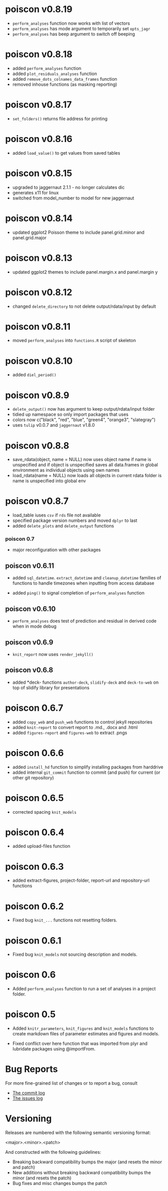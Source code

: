 # poiscon v0.8.19

- `perform_analyses` function now works with list of vectors
- `perform_analyses` has mode argument to temporarily set `opts_jagr`
- `perform_analyses` has beep argument to switch off beeping

# poiscon v0.8.18

- added `perform_analyses` function
- added `plot_residuals_analyses` function
- added `remove_dots_colnames_data_frames` function
- removed inhouse functions (as masking reporting)

# poiscon v0.8.17

* `set_folders()` returns file address for printing

# poiscon v0.8.16

* added `load_value()` to get values from saved tables

# poiscon v0.8.15

- upgraded to jaggernaut 2.1.1 - no longer calculates dic
- generates x11 for linux
- switched from model_number to model for new jaggernaut

# poiscon v0.8.14

- updated ggplot2 Poisson theme to include panel.grid.minor and panel.grid.major

# poiscon v0.8.13

- updated ggplot2 themes to include panel.margin.x and panel.margin y

# poiscon v0.8.12

- changed `delete_directory` to not delete output/rdata/input by default

# poiscon v0.8.11

- moved `perform_analyses` into `functions.R` script of skeleton

# poiscon v0.8.10

- added `diel_period()`

# poiscon v0.8.9

- `delete_output()` now has argument to keep output/rdata/input folder
- tidied up namespace so only import packages that uses
- colors now c("black", "red", "blue", "green4", "orange3", "slategray")
- uses `tulip` v0.0.7 and `jaggernaut` v1.8.0

# poiscon v0.8.8

- save_rdata(object, name = NULL) now uses object name if
name is unspecified and if object is unspecified saves all
data.frames in global environment as individual objects
using own names
- load_rdata(name = NULL) now loads all objects in
current rdata folder is name is unspecified into 
global env

# poiscon v0.8.7

- load_table iuses `csv` if `rds` file not available
- specified package version numbers and moved `dplyr` to last
- added `delete_plots` and `delete_output` functions

### poiscon 0.7

- major reconfiguration with other packages

## poiscon v0.6.11

- added `sql_datetime`. `extract_datetime` and `cleanup_datetime` families of functions
to handle timezones when inputting from access database

- added `ping()` to signal completion of `perform_analyses` function

## poiscon v0.6.10

- `perform_analyses` does test of prediction and residual in derived code
when in mode debug

## poiscon v0.6.9

- `knit_report` now uses `render_jekyll()`

## poiscon v0.6.8

- added *deck- functions `author-deck`, `slidify-deck` and `deck-to-web` 
on top of slidify library for presentations

# poiscon 0.6.7

- added `copy_web` and `push_web` functions to control jekyll repositories
- added `knit-report` to convert report to .md., .docx and .html
- added `figures-report` and `figures-web` to extract .pngs

# poiscon 0.6.6

- added `install_hd` function to simplify installing packages from harddrive
- added internal `git_commit` function to commit (and push) for current (or other git repository)

# poiscon 0.6.5

- corrected spacing `knit_models`

# poiscon 0.6.4

- added upload-files function

# poiscon 0.6.3

- added extract-figures, project-folder, report-url and repository-url functions

# poiscon 0.6.2

- Fixed bug `knit_...` functions not resetting folders.

# poiscon 0.6.1

- Fixed bug `knit_models` not sourcing description and models.

# poiscon 0.6

- Added `perform_analyses` function to run a set of analyses in a project folder.

# poiscon 0.5

- Added `knitr_parameters`, `knit_figures` and `knit_models` functions to 
create markdown files of parameter estimates and figures and models.

- Fixed conflict over here function that was imported from plyr and lubridate
packages using @importFrom.

# Bug Reports 

For more fine-grained list of changes or to report a bug, consult 

- [The commit log](https://github.com/poissonconsulting/poiscon/commits/master)
- [The issues log](https://github.com/poissonconsulting/poiscon/issues)

# Versioning

Releases are numbered with the following semantic versioning format:

\<major\>.\<minor\>.\<patch\>

And constructed with the following guidelines:

- Breaking backward compatibility bumps the major (and resets the minor 
  and patch)
- New additions without breaking backward compatibility bumps the minor 
  (and resets the patch)
- Bug fixes and misc changes bumps the patch
